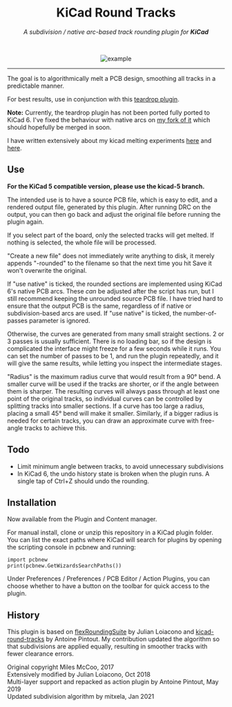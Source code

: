 
<div align = center>

# KiCad Round Tracks

*A subdivision / native arc-based track rounding plugin for* ***KiCad***

<br>

![example](https://mitxela.com/img/uploads/sw/kicad/example.png)

---

</div>


The goal is to algorithmically melt a PCB design, smoothing all tracks in a predictable manner. 


For best results, use in conjunction with this [teardrop plugin](https://github.com/NilujePerchut/kicad_scripts).

__Note:__ Currently, the teardrop plugin has not been ported fully ported to KiCad 6. I've fixed the behaviour with native arcs on [my fork of it](https://github.com/mitxela/kicad-teardrops/tree/mitxela/V6.0) which should hopefully be merged in soon.

I have written extensively about my kicad melting experiments [here](https://mitxela.com/projects/melting_kicad) and [here](https://mitxela.com/projects/melting_kicad_2).

## Use

__For the KiCad 5 compatible version, please use the kicad-5 branch.__

The intended use is to have a source PCB file, which is easy to edit, and a rendered output file, generated by this plugin. After running DRC on the output, you can then go back and adjust the original file before running the plugin again.

If you select part of the board, only the selected tracks will get melted. If nothing is selected, the whole file will be processed.

"Create a new file" does not immediately write anything to disk, it merely appends "-rounded" to the filename so that the next time you hit Save it won't overwrite the original.

If "use native" is ticked, the rounded sections are implemented using KiCad 6's native PCB arcs. These _can_ be adjusted after the script has run, but I still recommend keeping the unrounded source PCB file. I have tried hard to ensure that the output PCB is the same, regardless of if native or subdivision-based arcs are used. If "use native" is ticked, the number-of-passes parameter is ignored.

Otherwise, the curves are generated from many small straight sections. 2 or 3 passes is usually sufficient. There is no loading bar, so if the design is complicated the interface might freeze for a few seconds while it runs. You can set the number of passes to be 1, and run the plugin repeatedly, and it will give the same results, while letting you inspect the intermediate stages.

"Radius" is the maximum radius curve that would result from a 90° bend. A smaller curve will be used if the tracks are shorter, or if the angle between them is sharper. The resulting curves will always pass through at least one point of the original tracks, so individual curves can be controlled by splitting tracks into smaller sections. If a curve has too large a radius, placing a small 45° bend will make it smaller. Similarly, if a bigger radius is needed for certain tracks, you can draw an approximate curve with free-angle tracks to achieve this.

## Todo
- Limit minimum angle between tracks, to avoid unnecessary subdivisions
- In KiCad 6, the undo history state is broken when the plugin runs. A single tap of Ctrl+Z should undo the rounding.

## Installation
Now available from the Plugin and Content manager.

For manual install, clone or unzip this repository in a KiCad plugin folder. You can list the exact paths where KiCad will search for plugins by opening the scripting console in pcbnew and running:
```
import pcbnew
print(pcbnew.GetWizardsSearchPaths())
```

Under Preferences / Preferences / PCB Editor / Action Plugins, you can choose whether to have a button on the toolbar for quick access to the plugin.

## History
This plugin is based on [flexRoundingSuite](https://github.com/jcloiacon/flexRoundingSuite) by Julian Loiacono and [kicad-round-tracks](https://github.com/stimulu/kicad-round-tracks) by Antoine Pintout. My contribution updated the algorithm so that subdivisions are applied equally, resulting in smoother tracks with fewer clearance errors.

Original copyright Miles McCoo, 2017  
Extensively modified by Julian Loiacono, Oct 2018  
Multi-layer support and repacked as action plugin by Antoine Pintout, May 2019  
Updated subdivision algorithm by mitxela, Jan 2021  
